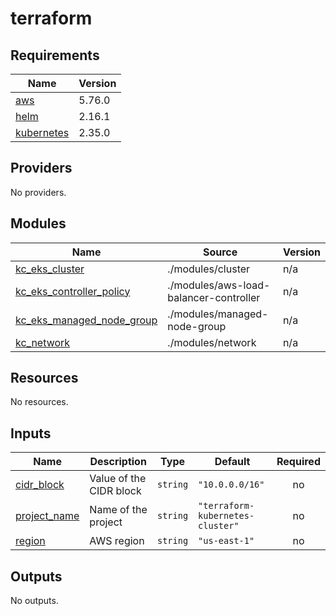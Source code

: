 # terraform
<!-- BEGIN_TF_DOCS -->
## Requirements

| Name | Version |
|------|---------|
| <a name="requirement_aws"></a> [aws](#requirement\_aws) | 5.76.0 |
| <a name="requirement_helm"></a> [helm](#requirement\_helm) | 2.16.1 |
| <a name="requirement_kubernetes"></a> [kubernetes](#requirement\_kubernetes) | 2.35.0 |

## Providers

No providers.

## Modules

| Name | Source | Version |
|------|--------|---------|
| <a name="module_kc_eks_cluster"></a> [kc\_eks\_cluster](#module\_kc\_eks\_cluster) | ./modules/cluster | n/a |
| <a name="module_kc_eks_controller_policy"></a> [kc\_eks\_controller\_policy](#module\_kc\_eks\_controller\_policy) | ./modules/aws-load-balancer-controller | n/a |
| <a name="module_kc_eks_managed_node_group"></a> [kc\_eks\_managed\_node\_group](#module\_kc\_eks\_managed\_node\_group) | ./modules/managed-node-group | n/a |
| <a name="module_kc_network"></a> [kc\_network](#module\_kc\_network) | ./modules/network | n/a |

## Resources

No resources.

## Inputs

| Name | Description | Type | Default | Required |
|------|-------------|------|---------|:--------:|
| <a name="input_cidr_block"></a> [cidr\_block](#input\_cidr\_block) | Value of the CIDR block | `string` | `"10.0.0.0/16"` | no |
| <a name="input_project_name"></a> [project\_name](#input\_project\_name) | Name of the project | `string` | `"terraform-kubernetes-cluster"` | no |
| <a name="input_region"></a> [region](#input\_region) | AWS region | `string` | `"us-east-1"` | no |

## Outputs

No outputs.
<!-- END_TF_DOCS -->

